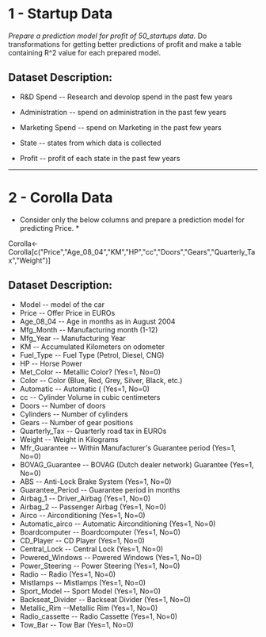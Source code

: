 # 1 - Startup Data
*Prepare a prediction model for profit of 50_startups data.*
Do transformations for getting better predictions of profit and
make a table containing R^2 value for each prepared model.

## Dataset Description:  <br>              

* R&D Spend -- Research and devolop spend in the past few years   

* Administration -- spend on administration in the past few years  

* Marketing Spend -- spend on Marketing in the past few years  

* State -- states from which data is collected

* Profit  -- profit of each state in the past few years

----------------------------------------------------------
# 2 - Corolla Data
* Consider only the below columns and prepare a prediction model for predicting Price. *

Corolla<-Corolla[c("Price","Age_08_04","KM","HP","cc","Doors","Gears","Quarterly_Tax","Weight")]

 
## Dataset Description:

* Model -- model of the car
* Price  -- Offer Price in EUROs	
* Age_08_04 -- Age in months as in August 2004	
* Mfg_Month -- Manufacturing month (1-12)	
* Mfg_Year	-- Manufacturing Year
* KM -- Accumulated Kilometers on odometer
* Fuel_Type	 -- Fuel Type (Petrol, Diesel, CNG)
* HP -- Horse Power
* Met_Color	 -- Metallic Color?  (Yes=1, No=0)
* Color -- Color (Blue, Red, Grey, Silver, Black, etc.)
* Automatic	-- Automatic ( (Yes=1, No=0)
* cc -- Cylinder Volume in cubic centimeters
* Doors -- Number of doors
* Cylinders	-- Number of cylinders
* Gears -- Number of gear positions
* Quarterly_Tax -- Quarterly road tax in EUROs
* Weight -- Weight in Kilograms
* Mfr_Guarantee -- Within Manufacturer's Guarantee period  (Yes=1, No=0)
* BOVAG_Guarantee -- BOVAG (Dutch dealer network) Guarantee  (Yes=1, No=0)
* ABS -- Anti-Lock Brake System (Yes=1, No=0)
* Guarantee_Period -- 	Guarantee period in months 
* Airbag_1 -- Driver_Airbag  (Yes=1, No=0)
* Airbag_2 -- Passenger Airbag  (Yes=1, No=0)
* Airco -- Airconditioning  (Yes=1, No=0)
* Automatic_airco -- Automatic Airconditioning  (Yes=1, No=0)
* Boardcomputer -- Boardcomputer  (Yes=1, No=0)
* CD_Player -- CD Player  (Yes=1, No=0)
* Central_Lock -- Central Lock  (Yes=1, No=0)
* Powered_Windows -- Powered Windows  (Yes=1, No=0)
* Power_Steering -- Power Steering  (Yes=1, No=0)
* Radio -- Radio  (Yes=1, No=0)
* Mistlamps	-- Mistlamps  (Yes=1, No=0)
* Sport_Model -- Sport Model  (Yes=1, No=0)
* Backseat_Divider -- Backseat Divider  (Yes=1, No=0)
* Metallic_Rim --Metallic Rim  (Yes=1, No=0)
* Radio_cassette -- Radio Cassette  (Yes=1, No=0)
* Tow_Bar -- Tow Bar  (Yes=1, No=0)

